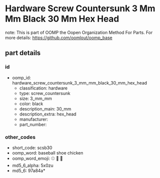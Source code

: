 # Hardware Screw Countersunk 3 Mm Mm Black 30 Mm Hex Head  

note: This is part of OOMP the Oopen Organization Method For Parts. For more details: https://github.com/oomlout/oomp_base

##  part details





### id
* oomp_id: hardware_screw_countersunk_3_mm_mm_black_30_mm_hex_head
  * classification: hardware
  * type: screw_countersunk
  * size: 3_mm_mm
  * color: black
  * description_main: 30_mm
  * description_extra: hex_head
  * manufacturer: 
  * part_number: 

### other_codes
* short_code: scsb30
* oomp_word: baseball shoe chicken
* oomp_word_emoji: :baseball: :shoe: :chicken:
* md5_6_alpha: 5x0zu
* md5_6: 97a84a* 